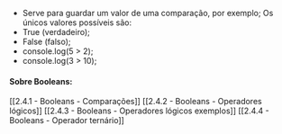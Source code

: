* Serve para guardar um valor de uma comparação, por exemplo; Os únicos valores possíveis são:
* True (verdadeiro);
* False (falso);
* console.log(5 > 2);
* console.log(3 > 10);

#### Sobre Booleans:
[[2.4.1 - Booleans - Comparações]]
[[2.4.2 - Booleans - Operadores lógicos]]
[[2.4.3 - Booleans - Operadores lógicos exemplos]]
[[2.4.4 - Booleans - Operador ternário]]
